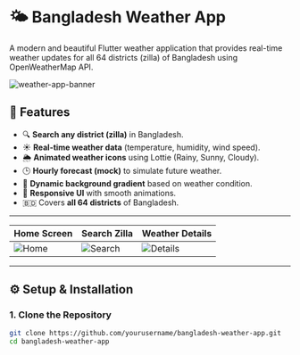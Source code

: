 # 🌤️ Bangladesh Weather App

A modern and beautiful Flutter weather application that provides real-time weather updates for all 64 districts (zilla) of Bangladesh using OpenWeatherMap API.

![weather-app-banner](assets/screenshots/banner.png)

## 📱 Features

- 🔍 **Search any district (zilla)** in Bangladesh.
- ☀️ **Real-time weather data** (temperature, humidity, wind speed).
- 🌦️ **Animated weather icons** using Lottie (Rainy, Sunny, Cloudy).
- 🕒 **Hourly forecast (mock)** to simulate future weather.
- 🌈 **Dynamic background gradient** based on weather condition.
- 📱 **Responsive UI** with smooth animations.
- 🇧🇩 Covers **all 64 districts** of Bangladesh.

---



| Home Screen | Search Zilla | Weather Details |
|-------------|--------------|-----------------|
| ![Home](assets/screenshots/home.png) | ![Search](assets/screenshots/search.png) | ![Details](assets/screenshots/details.png) |

---

## ⚙️ Setup & Installation

### 1. Clone the Repository

```bash
git clone https://github.com/yourusername/bangladesh-weather-app.git
cd bangladesh-weather-app
